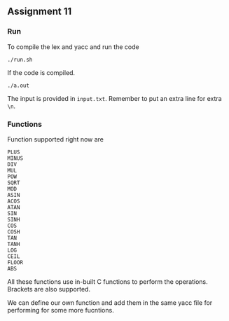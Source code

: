 ## Assignment 11

### Run
To compile the lex and yacc and run the code
```
./run.sh
```
If the code is compiled.
```
./a.out
```
The input is provided in `input.txt`. Remember to put an extra line for extra `\n`.

### Functions

Function supported right now are
```
PLUS  
MINUS  
DIV  
MUL  
POW  
SQRT  
MOD  
ASIN  
ACOS  
ATAN  
SIN  
SINH  
COS  
COSH  
TAN  
TANH  
LOG  
CEIL  
FLOOR  
ABS
```
All these functions use in-built C functions to perform the operations.  
Brackets are also supported.  

We can define our own function and add them in the same yacc file for performing for some more fucntions.  